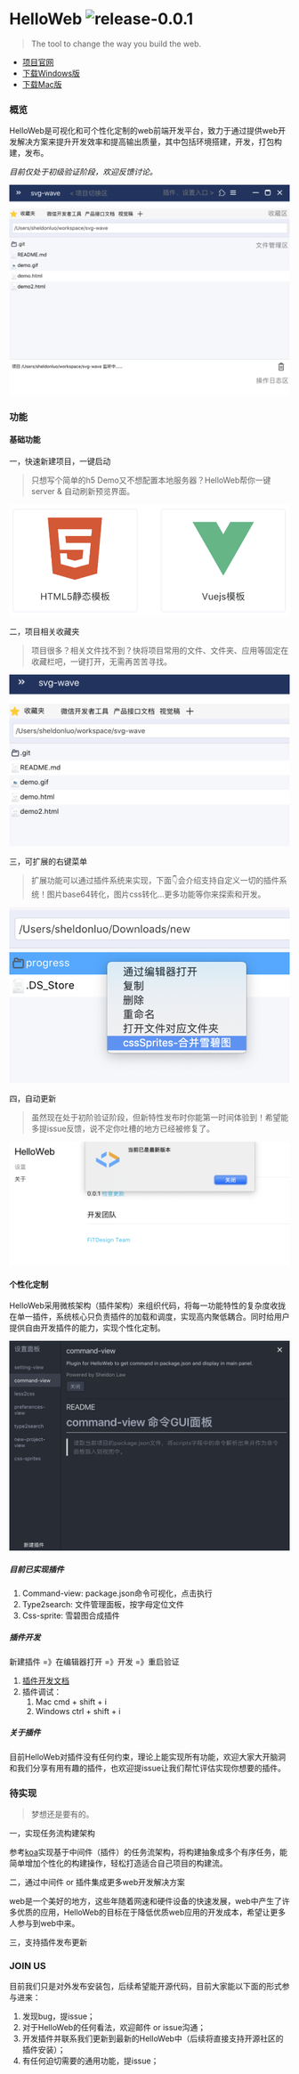 # HelloWeb ![release-0.0.1](https://img.shields.io/badge/release-0.0.1-green.svg)
> The tool to change the way you build the web.

- [项目官网](https://fitdesignteam.github.io/HelloWeb/home.html)
- [下载Windows版](https://idemo.qq.com/helloweb/release/HelloWeb_Setup_0.0.1.exe)
- [下载Mac版](https://idemo.qq.com/helloweb/release/HelloWeb-0.0.1.dmg)

### 概览

HelloWeb是可视化和可个性化定制的web前端开发平台，致力于通过提供web开发解决方案来提升开发效率和提高输出质量，其中包括环境搭建，开发，打包构建，发布。

*目前仅处于初级验证阶段，欢迎反馈讨论。*

![主面板](./img/main.png)

### 功能

#### 基础功能

一，快速新建项目，一键启动

> 只想写个简单的h5 Demo又不想配置本地服务器？HelloWeb帮你一键server & 自动刷新预览界面。

![新建项目](./img/demo1.png)

二，项目相关收藏夹

> 项目很多？相关文件找不到？快将项目常用的文件、文件夹、应用等固定在收藏栏吧，一键打开，无需再苦苦寻找。

![收藏夹](./img/demo2.png)



三，可扩展的右键菜单

> 扩展功能可以通过插件系统来实现，下面👇会介绍支持自定义一切的插件系统！图片base64转化，图片css转化...更多功能等你来探索和开发。

![demo3](./img/demo3.png)



四，自动更新

> 虽然现在处于初阶验证阶段，但新特性发布时你能第一时间体验到！希望能多提issue反馈，说不定你吐槽的地方已经被修复了。

![demo4](./img/demo4.png)

#### 个性化定制

HelloWeb采用微核架构（插件架构）来组织代码，将每一功能特性的复杂度收拢在单一插件，系统核心只负责插件的加载和调度，实现高内聚低耦合。同时给用户提供自由开发插件的能力，实现个性化定制。

![image-20180925203152081](./img/demo5.png)

##### 目前已实现插件

1. Command-view: package.json命令可视化，点击执行
2. Type2search: 文件管理面板，按字母定位文件
3. Css-sprite: 雪碧图合成插件

##### 插件开发

新建插件 =》在编辑器打开 =》开发 =》重启验证

1. [插件开发文档](./plugin.md)
2. 插件调试：
   1. Mac cmd + shift + i
   2. Windows ctrl + shift + i



##### 关于插件

目前HelloWeb对插件没有任何约束，理论上能实现所有功能，欢迎大家大开脑洞和我们分享有用有趣的插件，也欢迎提issue让我们帮忙评估实现你想要的插件。

### 待实现

> 梦想还是要有的。

一，实现任务流构建架构

参考[koa](https://github.com/koajs/koa)实现基于中间件（插件）的任务流架构，将构建抽象成多个有序任务，能简单增加个性化的构建操作，轻松打造适合自己项目的构建流。



二，通过中间件 or 插件集成更多web开发解决方案

web是一个美好的地方，这些年随着网速和硬件设备的快速发展，web中产生了许多优质的应用，HelloWeb的目标在于降低优质web应用的开发成本，希望让更多人参与到web中来。



三，支持插件发布更新



### JOIN US

目前我们只是对外发布安装包，后续希望能开源代码，目前大家能以下面的形式参与进来：

1. 发现bug，提issue；
2. 对于HelloWeb的任何看法，欢迎邮件 or issue沟通；
3. 开发插件并联系我们更新到最新的HelloWeb中（后续将直接支持开源社区的插件安装）；
4. 有任何迫切需要的通用功能，提issue；
